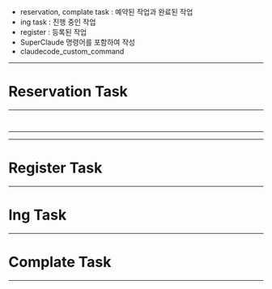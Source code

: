 
- reservation, complate task : 예약된 작업과 완료된 작업
- ing task : 진행 중인 작업
- register : 등록된 작업
- SuperClaude 명령어를 포함하여 작성
- claudecode_custom_command
---


# Reservation Task
---
```ad-note


```






---
---




# Register Task
---





# Ing Task
---






# Complate Task
---
